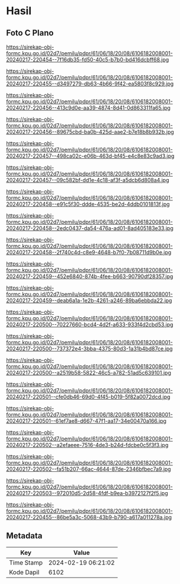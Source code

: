 # Hasil

## Foto C Plano

https://sirekap-obj-formc.kpu.go.id/02d7/pemilu/pdpr/61/06/18/20/08/6106182008001-20240217-220454--7f16db35-fd50-40c5-b7b0-bd416dcbff68.jpg

https://sirekap-obj-formc.kpu.go.id/02d7/pemilu/pdpr/61/06/18/20/08/6106182008001-20240217-220455--d3497279-db63-4b66-9f42-ea5803f8c929.jpg

https://sirekap-obj-formc.kpu.go.id/02d7/pemilu/pdpr/61/06/18/20/08/6106182008001-20240217-220456--413c9d0e-aa39-4874-8d41-0d863311fa65.jpg

https://sirekap-obj-formc.kpu.go.id/02d7/pemilu/pdpr/61/06/18/20/08/6106182008001-20240217-220456--89675cbd-ba0b-425d-aae2-b7e18b8b932b.jpg

https://sirekap-obj-formc.kpu.go.id/02d7/pemilu/pdpr/61/06/18/20/08/6106182008001-20240217-220457--498ca02c-e06b-463d-bf45-e4c8e83c9ad3.jpg

https://sirekap-obj-formc.kpu.go.id/02d7/pemilu/pdpr/61/06/18/20/08/6106182008001-20240217-220457--09c582bf-dd1e-4c18-af3f-a5dcb6d808a4.jpg

https://sirekap-obj-formc.kpu.go.id/02d7/pemilu/pdpr/61/06/18/20/08/6106182008001-20240217-220458--e91c5f30-ddde-4535-be2d-4ddb0101813f.jpg

https://sirekap-obj-formc.kpu.go.id/02d7/pemilu/pdpr/61/06/18/20/08/6106182008001-20240217-220458--2edc0437-da54-476a-ad01-8ad405183e33.jpg

https://sirekap-obj-formc.kpu.go.id/02d7/pemilu/pdpr/61/06/18/20/08/6106182008001-20240217-220458--2f740c4d-c8e9-4648-b7f0-7b08711d9b0e.jpg

https://sirekap-obj-formc.kpu.go.id/02d7/pemilu/pdpr/61/06/18/20/08/6106182008001-20240217-220459--452e6840-874b-4fee-b663-90790df28357.jpg

https://sirekap-obj-formc.kpu.go.id/02d7/pemilu/pdpr/61/06/18/20/08/6106182008001-20240217-220459--deab6a1a-1e2b-4261-a246-89ba6ebbda22.jpg

https://sirekap-obj-formc.kpu.go.id/02d7/pemilu/pdpr/61/06/18/20/08/6106182008001-20240217-220500--70227660-bcd4-4d2f-a633-933f4d2cbd53.jpg

https://sirekap-obj-formc.kpu.go.id/02d7/pemilu/pdpr/61/06/18/20/08/6106182008001-20240217-220500--737372e4-3bba-4375-80d3-1a31b4bd87ce.jpg

https://sirekap-obj-formc.kpu.go.id/02d7/pemilu/pdpr/61/06/18/20/08/6106182008001-20240217-220500--a2519b58-5822-46c5-a782-51ad5c639101.jpg

https://sirekap-obj-formc.kpu.go.id/02d7/pemilu/pdpr/61/06/18/20/08/6106182008001-20240217-220501--cfe0db46-69d0-4f45-b019-5f82a0072dcd.jpg

https://sirekap-obj-formc.kpu.go.id/02d7/pemilu/pdpr/61/06/18/20/08/6106182008001-20240217-220501--61ef7ae8-d667-47f1-aa17-34e00470a166.jpg

https://sirekap-obj-formc.kpu.go.id/02d7/pemilu/pdpr/61/06/18/20/08/6106182008001-20240217-220502--a2efaeee-7516-4de3-b24d-fdcbe0c5f3f3.jpg

https://sirekap-obj-formc.kpu.go.id/02d7/pemilu/pdpr/61/06/18/20/08/6106182008001-20240217-220502--fa51b207-66ac-4644-87de-2346bfbec7a9.jpg

https://sirekap-obj-formc.kpu.go.id/02d7/pemilu/pdpr/61/06/18/20/08/6106182008001-20240217-220503--972010d5-2d58-4fdf-b9ea-b3972127f2f5.jpg

https://sirekap-obj-formc.kpu.go.id/02d7/pemilu/pdpr/61/06/18/20/08/6106182008001-20240217-220455--86be5a3c-5068-43b9-b790-a617a011278a.jpg


## Metadata

| Key        | Value               |
| ---------- | ------------------- |
| Time Stamp | 2024-02-19 06:21:02 |
| Kode Dapil | 6102                |



